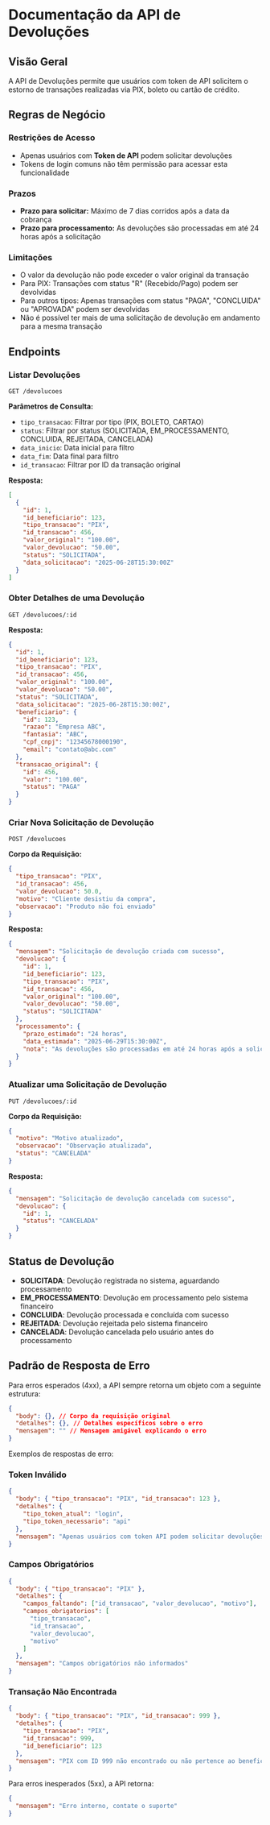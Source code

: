 # Documentação da API de Devoluções

## Visão Geral

A API de Devoluções permite que usuários com token de API solicitem o estorno de transações realizadas via PIX, boleto ou cartão de crédito.

## Regras de Negócio

### Restrições de Acesso

- Apenas usuários com **Token de API** podem solicitar devoluções
- Tokens de login comuns não têm permissão para acessar esta funcionalidade

### Prazos

- **Prazo para solicitar:** Máximo de 7 dias corridos após a data da cobrança
- **Prazo para processamento:** As devoluções são processadas em até 24 horas após a solicitação

### Limitações

- O valor da devolução não pode exceder o valor original da transação
- Para PIX: Transações com status "R" (Recebido/Pago) podem ser devolvidas
- Para outros tipos: Apenas transações com status "PAGA", "CONCLUIDA" ou "APROVADA" podem ser devolvidas
- Não é possível ter mais de uma solicitação de devolução em andamento para a mesma transação

## Endpoints

### Listar Devoluções

```
GET /devolucoes
```

**Parâmetros de Consulta:**

- `tipo_transacao`: Filtrar por tipo (PIX, BOLETO, CARTAO)
- `status`: Filtrar por status (SOLICITADA, EM_PROCESSAMENTO, CONCLUIDA, REJEITADA, CANCELADA)
- `data_inicio`: Data inicial para filtro
- `data_fim`: Data final para filtro
- `id_transacao`: Filtrar por ID da transação original

**Resposta:**

```json
[
  {
    "id": 1,
    "id_beneficiario": 123,
    "tipo_transacao": "PIX",
    "id_transacao": 456,
    "valor_original": "100.00",
    "valor_devolucao": "50.00",
    "status": "SOLICITADA",
    "data_solicitacao": "2025-06-28T15:30:00Z"
  }
]
```

### Obter Detalhes de uma Devolução

```
GET /devolucoes/:id
```

**Resposta:**

```json
{
  "id": 1,
  "id_beneficiario": 123,
  "tipo_transacao": "PIX",
  "id_transacao": 456,
  "valor_original": "100.00",
  "valor_devolucao": "50.00",
  "status": "SOLICITADA",
  "data_solicitacao": "2025-06-28T15:30:00Z",
  "beneficiario": {
    "id": 123,
    "razao": "Empresa ABC",
    "fantasia": "ABC",
    "cpf_cnpj": "12345678000190",
    "email": "contato@abc.com"
  },
  "transacao_original": {
    "id": 456,
    "valor": "100.00",
    "status": "PAGA"
  }
}
```

### Criar Nova Solicitação de Devolução

```
POST /devolucoes
```

**Corpo da Requisição:**

```json
{
  "tipo_transacao": "PIX",
  "id_transacao": 456,
  "valor_devolucao": 50.0,
  "motivo": "Cliente desistiu da compra",
  "observacao": "Produto não foi enviado"
}
```

**Resposta:**

```json
{
  "mensagem": "Solicitação de devolução criada com sucesso",
  "devolucao": {
    "id": 1,
    "id_beneficiario": 123,
    "tipo_transacao": "PIX",
    "id_transacao": 456,
    "valor_original": "100.00",
    "valor_devolucao": "50.00",
    "status": "SOLICITADA"
  },
  "processamento": {
    "prazo_estimado": "24 horas",
    "data_estimada": "2025-06-29T15:30:00Z",
    "nota": "As devoluções são processadas em até 24 horas após a solicitação"
  }
}
```

### Atualizar uma Solicitação de Devolução

```
PUT /devolucoes/:id
```

**Corpo da Requisição:**

```json
{
  "motivo": "Motivo atualizado",
  "observacao": "Observação atualizada",
  "status": "CANCELADA"
}
```

**Resposta:**

```json
{
  "mensagem": "Solicitação de devolução cancelada com sucesso",
  "devolucao": {
    "id": 1,
    "status": "CANCELADA"
  }
}
```

## Status de Devolução

- **SOLICITADA**: Devolução registrada no sistema, aguardando processamento
- **EM_PROCESSAMENTO**: Devolução em processamento pelo sistema financeiro
- **CONCLUIDA**: Devolução processada e concluída com sucesso
- **REJEITADA**: Devolução rejeitada pelo sistema financeiro
- **CANCELADA**: Devolução cancelada pelo usuário antes do processamento

## Padrão de Resposta de Erro

Para erros esperados (4xx), a API sempre retorna um objeto com a seguinte estrutura:

```json
{
  "body": {}, // Corpo da requisição original
  "detalhes": {}, // Detalhes específicos sobre o erro
  "mensagem": "" // Mensagem amigável explicando o erro
}
```

Exemplos de respostas de erro:

### Token Inválido

```json
{
  "body": { "tipo_transacao": "PIX", "id_transacao": 123 },
  "detalhes": {
    "tipo_token_atual": "login",
    "tipo_token_necessario": "api"
  },
  "mensagem": "Apenas usuários com token API podem solicitar devoluções"
}
```

### Campos Obrigatórios

```json
{
  "body": { "tipo_transacao": "PIX" },
  "detalhes": {
    "campos_faltando": ["id_transacao", "valor_devolucao", "motivo"],
    "campos_obrigatorios": [
      "tipo_transacao",
      "id_transacao",
      "valor_devolucao",
      "motivo"
    ]
  },
  "mensagem": "Campos obrigatórios não informados"
}
```

### Transação Não Encontrada

```json
{
  "body": { "tipo_transacao": "PIX", "id_transacao": 999 },
  "detalhes": {
    "tipo_transacao": "PIX",
    "id_transacao": 999,
    "id_beneficiario": 123
  },
  "mensagem": "PIX com ID 999 não encontrado ou não pertence ao beneficiário"
}
```

Para erros inesperados (5xx), a API retorna:

```json
{
  "mensagem": "Erro interno, contate o suporte"
}
```
